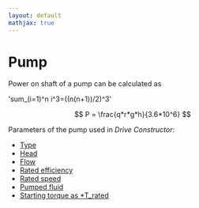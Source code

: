 ```yaml
---
layout: default
mathjax: true
---
```


<script src="http://cdn.mathjax.org/mathjax/latest/MathJax.js?config=AM_HTMLorMML"></script>

# Pump

Power on shaft of a pump can be calculated as

'sum_(i=1)^n i^3=((n(n+1))/2)^3'

		
$$
	P = \frac{q*r*g*h}{3.6*10^6}
$$

Parameters of the pump used in *Drive Constructor*:

* [Type](type.html)
* [Head](head.html)
* [Flow](flow.html)
* [Rated efficiency](ratedEfficiency.html)
* [Rated speed](ratedSpeed.html)
* [Pumped fluid](fluidDensity.html)
* [Starting torque as *T_rated](startingTorque.html)

